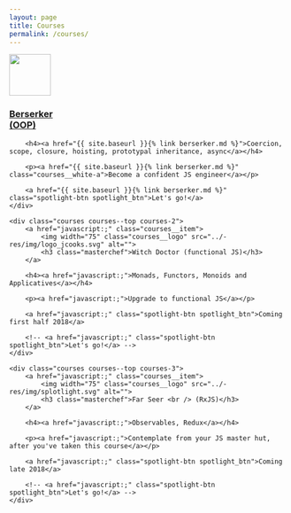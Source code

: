 ```yaml
---
layout: page
title: Courses
permalink: /courses/
---
```



<div class="top-card">
    <div class="courses courses--top courses-1">
        <a href="{{ site.baseurl }}{% link berserker.md %}" class="courses__item">
            <img width="75" class="courses__logo" src="../-res/img/splotlight.svg" alt="">
            <h3 class="masterchef">Berserker <br /> (OOP)</h3>
        </a>

        <h4><a href="{{ site.baseurl }}{% link berserker.md %}">Coercion, scope, closure, hoisting, prototypal inheritance, async</a></h4>

        <p><a href="{{ site.baseurl }}{% link berserker.md %}" class="courses__white-a">Become a confident JS engineer</a></p>

        <a href="{{ site.baseurl }}{% link berserker.md %}" class="spotlight-btn spotlight_btn">Let's go!</a>
    </div>

    <div class="courses courses--top courses-2">
        <a href="javascript:;" class="courses__item">
            <img width="75" class="courses__logo" src="../-res/img/logo_jcooks.svg" alt="">
            <h3 class="masterchef">Witch Doctor (functional JS)</h3>
        </a>

        <h4><a href="javascript:;">Monads, Functors, Monoids and Applicatives</a></h4>

        <p><a href="javascript:;">Upgrade to functional JS</a></p>

        <a href="javascript:;" class="spotlight-btn spotlight_btn">Coming first half 2018</a>

        <!-- <a href="javascript:;" class="spotlight-btn spotlight_btn">Let's go!</a> -->
    </div>

    <div class="courses courses--top courses-3">
        <a href="javascript:;" class="courses__item">
            <img width="75" class="courses__logo" src="../-res/img/splotlight.svg" alt="">
            <h3 class="masterchef">Far Seer <br /> (RxJS)</h3>
        </a>

        <h4><a href="javascript:;">Observables, Redux</a></h4>

        <p><a href="javascript:;">Contemplate from your JS master hut, after you've taken this course</a></p>

        <a href="javascript:;" class="spotlight-btn spotlight_btn">Coming late 2018</a>

        <!-- <a href="javascript:;" class="spotlight-btn spotlight_btn">Let's go!</a> -->
    </div>
</div>

